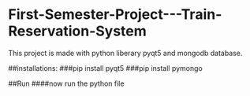 # First-Semester-Project---Train-Reservation-System
This project is made with python liberary pyqt5 and mongodb database.

##installations:
###pip install pyqt5
###pip install pymongo

##Run 
####now run the python file
